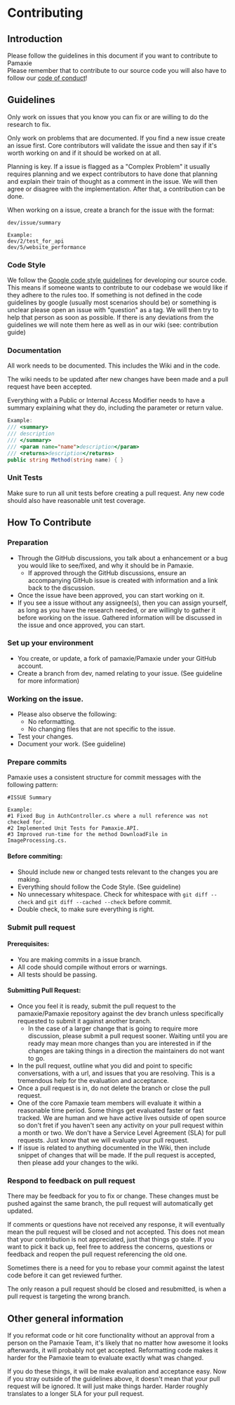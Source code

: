 # Contributing


## Introduction
Please follow the guidelines in this document if you want to contribute to Pamaxie<br>
Please remember that to contribute to our source code you will also have to follow our [code of conduct](https://github.com/pamaxie/Pamaxie/blob/main/CODE_OF_CONDUCT.md)!


## Guidelines
Only work on issues that you know you can fix or are willing to do the research to fix.

Only work on problems that are documented. If you find a new issue create an issue first. Core contributors will validate the issue and then say if it's worth working on and if it should be worked on at all.

Planning is key. If a issue is flagged as a "Complex Problem" it usually requires planning and we expect contributors to have done that planning and explain their train of thought as a comment in the issue. We will then agree or disagree with the implementation. After that, a contribution can be done.

When working on a issue, create a branch for the issue with the format:
```
dev/issue/summary

Example:
dev/2/test_for_api
dev/5/website_performance
```

### Code Style
We follow the [Google code style guidelines](https://google.github.io/styleguide/) for developing our source code. 
This means if someone wants to contribute to our codebase we would like if they adhere to the rules too.
If something is not defined in the code guidelines by google (usually most scenarios should be) or something is unclear please open an issue with "question" as a tag. We will then try to help that person as soon as possible. If there is any deviations from the guidelines we will note them here as well as in our wiki (see: contribution guide)

### Documentation
All work needs to be documented. This includes the Wiki and in the code.

The wiki needs to be updated after new changes have been made and a pull request have been accepted.

Everything with a Public or Internal Access Modifier needs to have a summary explaining what they do, including the parameter or return value.
``` c#
Example:
/// <summary>
/// description
/// </summary>
/// <param name="name">description</param>
/// <returns>description</returns>
public string Method(string name) { }
```

### Unit Tests
Make sure to run all unit tests before creating a pull request. Any new code should also have reasonable unit test coverage.


## How To Contribute

### Preparation
- Through the GitHub discussions, you talk about a enhancement or a bug you would like to see/fixed, and why it should be in Pamaxie.
  - If approved through the GitHub discussions, ensure an accompanying GitHub issue is created with information and a link back to the discussion. 
- Once the issue have been approved, you can start working on it.
- If you see a issue without any assignee(s), then you can assign yourself, as long as you have the research needed, or are willingly to gather it before working on the issue. Gathered information will be discussed in the issue and once approved, you can start.

### Set up your environment
- You create, or update, a fork of pamaxie/Pamaxie under your GitHub account.
- Create a branch from dev, named relating to your issue. (See guideline for more information)
  
### Working on the issue.
- Please also observe the following:
  - No reformatting.
  - No changing files that are not specific to the issue.
- Test your changes.
- Document your work. (See guideline)

### Prepare commits
Pamaxie uses a consistent structure for commit messages with the following pattern:
```
#ISSUE Summary

Example:
#1 Fixed Bug in AuthController.cs where a null reference was not checked for.
#2 Implemented Unit Tests for Pamaxie.API.
#3 Improved run-time for the method DownloadFile in ImageProcessing.cs.
```

#### Before commiting:
- Should include new or changed tests relevant to the changes you are making.
- Everything should follow the Code Style. (See guideline)
- No unnecessary whitespace. Check for whitespace with ``git diff --check`` and ``git diff --cached --check`` before commit.
- Double check, to make sure everything is right.

### Submit pull request
#### Prerequisites:
- You are making commits in a issue branch.
- All code should compile without errors or warnings.
- All tests should be passing.

#### Submitting Pull Request:
- Once you feel it is ready, submit the pull request to the pamaxie/Pamaxie repository against the dev branch unless specifically requested to submit it against another branch.
  - In the case of a larger change that is going to require more discussion, please submit a pull request sooner. Waiting until you are ready may mean more changes than you are interested in if the changes are taking things in a direction the maintainers do not want to go.
- In the pull request, outline what you did and point to specific conversations, with a url, and issues that you are resolving. This is a tremendous help for the evaluation and acceptance.
- Once a pull request is in, do not delete the branch or close the pull request.
- One of the core Pamaxie team members will evaluate it within a reasonable time period. Some things get evaluated faster or fast tracked. We are human and we have active lives outside of open source so don't fret if you haven't seen any activity on your pull request within a month or two. We don't have a Service Level Agreement (SLA) for pull requests. Just know that we will evaluate your pull request.
- If issue is related to anything documented in the Wiki, then include snippet of changes that will be made. If the pull request is accepted, then please add your changes to the wiki.

### Respond to feedback on pull request
There may be feedback for you to fix or change. These changes must be pushed against the same branch, the pull request will automatically get updated.

If comments or questions have not received any response, it will eventually mean the pull request will be closed and not accepted. This does not mean that your contribution is not appreciated, just that things go stale. If you want to pick it back up, feel free to address the concerns, questions or feedback and reopen the pull request referencing the old one.

Sometimes there is a need for you to rebase your commit against the latest code before it can get reviewed further.

The only reason a pull request should be closed and resubmitted, is when a pull request is targeting the wrong branch.

## Other general information
If you reformat code or hit core functionality without an approval from a person on the Pamaxie Team, it's likely that no matter how awesome it looks afterwards, it will probably not get accepted. Reformatting code makes it harder for the Pamaxie team to evaluate exactly what was changed.

If you do these things, it will be make evaluation and acceptance easy. Now if you stray outside of the guidelines above, it doesn't mean that your pull request will be ignored. It will just make things harder. Harder roughly translates to a longer SLA for your pull request.




